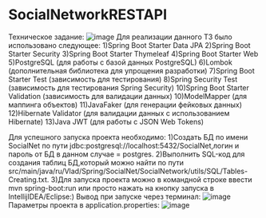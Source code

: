 # SocialNetworkRESTAPI
Техническое задание:
![image](https://github.com/Vlad35/SocialNetworkRESTAPI/assets/90512038/a215dfdd-4379-4179-b67e-ba8fc655bcfa)
Для реализации данного ТЗ было использовано следующее:
1)Spring Boot Starter Data JPA
2)Spring Boot Starter Security
3)Spring Boot Starter Thymeleaf
4)Spring Boot Starter Web
5)PostgreSQL (для работы с базой данных PostgreSQL)
6)Lombok (дополнительная библиотека для упрощения разработки)
7)Spring Boot Starter Test (зависимость для тестирования)
8)Spring Security Test (зависимость для тестирования Spring Security)
10)Spring Boot Starter Validation (зависимость для валидации данных)
10)ModelMapper (для маппинга объектов)
11)JavaFaker (для генерации фейковых данных)
12)Hibernate Validator (для валидации данных с использованием Hibernate)
13)Java JWT (для работы с JSON Web Tokens)

Для успешного запуска проекта необходимо:
    1)Создать БД по имени SocialNet по пути jdbc:postgresql://localhost:5432/SocialNet,логин и пароль от БД в данном случае = postgres.
    2)Выполнить SQL-код для создания таблиц БД,который можно найти по пути src/main/java/ru/Vlad/Spring/SocialNet/SocialNetwork/utils/SQL/Tables-Creating.txt.
    3)Для запуска проекта можно в командной строке ввести mvn spring-boot:run или просто нажать на кнопку запуска в IntellijIDEA/Eclipse:)
Вывод при запуске через терминал:
![image](https://github.com/Vlad35/SocialNetworkRESTAPI/assets/90512038/cbbde492-c38d-4f82-a3dc-2bc88e63f3d7)
Параметры проекта в application.properties:
![image](https://github.com/Vlad35/SocialNetworkRESTAPI/assets/90512038/a9e6bb41-9cb4-4de5-b686-3abcc3d12301)

